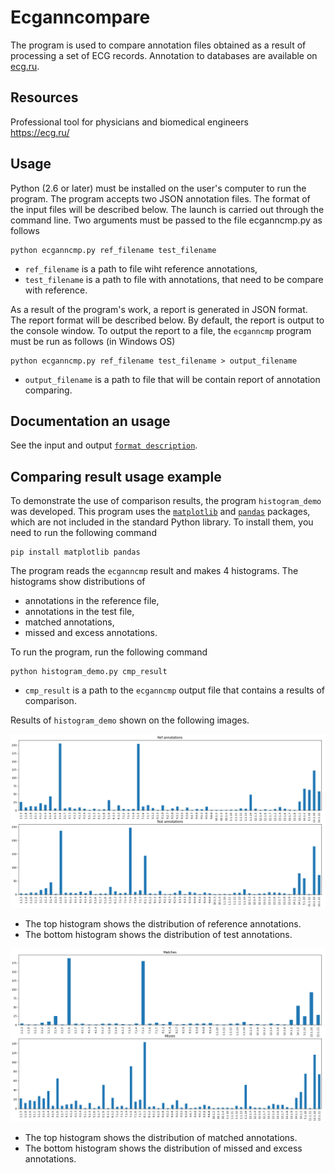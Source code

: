 # Ecganncompare

The program is used to compare annotation files obtained as a result of processing a set of ECG records. 
Annotation to databases are available on [ecg.ru](https://ecg.ru/).

## Resources

Professional tool for physicians and biomedical engineers  
https://ecg.ru/

## Usage

Python (2.6 or later) must be installed on the user's computer to run the program.
The program accepts two JSON annotation files. The format of the input files will be described below.
The launch is carried out through the command line.
Two arguments must be passed to the file ecganncmp.py as follows

    python ecganncmp.py ref_filename test_filename

- `ref_filename` is a path to file wiht reference annotations,
- `test_filename` is a path to file with annotations, that need to be compare with reference.

As a result of the program's work, a report is generated in JSON format.
The report format will be described below.
By default, the report is output to the console window.
To output the report to a file, the `ecganncmp` program must be run as follows (in Windows OS)

    python ecganncmp.py ref_filename test_filename > output_filename

- `output_filename` is a path to file that will be contain report of annotation comparing.

## Documentation an usage

See the input and output [`format description`](./formats.md).

## Comparing result usage example

To demonstrate the use of comparison results, the program `histogram_demo` was developed.
This program uses the [`matplotlib`](https://matplotlib.org/) and [`pandas`](https://pandas.pydata.org/) packages, which are not included in the standard Python library. 
To install them, you need to run the following command

    pip install matplotlib pandas

The program reads the `ecganncmp` result and makes 4 histograms. The histograms show distributions of
- annotations in the reference file,
- annotations in the test file,
- matched annotations,
- missed and excess annotations.

To run the program, run the following command

    python histogram_demo.py cmp_result

- `cmp_result` is a path to the `ecganncmp` output file that contains a results of comparison.

Results of `histogram_demo` shown on the following images.  

![All annotations](./images/all_annotations.png)

- The top histogram shows the distribution of reference annotations.
- The bottom histogram shows the distribution of test annotations.

![Annotations comparing](./images/annotations_comparing.png)

- The top histogram shows the distribution of matched annotations.
- The bottom histogram shows the distribution of missed and excess annotations.
